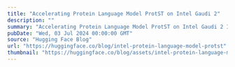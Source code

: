 ```yaml
---
title: "Accelerating Protein Language Model ProtST on Intel Gaudi 2"
description: ""
summary: "Accelerating Protein Language Model ProtST on Intel Gaudi 2 Introduction Protein Language Models (PL..."
pubDate: "Wed, 03 Jul 2024 00:00:00 GMT"
source: "Hugging Face Blog"
url: "https://huggingface.co/blog/intel-protein-language-model-protst"
thumbnail: "https://huggingface.co/blog/assets/intel-protein-language-model-protst/01.jpeg"
---
```


